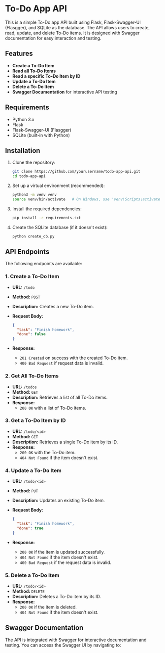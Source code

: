 # To-Do App API

This is a simple To-Do app API built using Flask, Flask-Swagger-UI (Flasgger), and SQLite as the database. The API allows users to create, read, update, and delete To-Do items. It is designed with Swagger documentation for easy interaction and testing.

## Features

- **Create a To-Do Item**
- **Read all To-Do Items**
- **Read a specific To-Do Item by ID**
- **Update a To-Do Item**
- **Delete a To-Do Item**
- **Swagger Documentation** for interactive API testing

## Requirements

- Python 3.x
- Flask
- Flask-Swagger-UI (Flasgger)
- SQLite (built-in with Python)

## Installation

1. Clone the repository:

    ```bash
    git clone https://github.com/yourusername/todo-app-api.git
    cd todo-app-api
    ```

2. Set up a virtual environment (recommended):

    ```bash
    python3 -m venv venv
    source venv/bin/activate   # On Windows, use 'venv\Scripts\activate'
    ```

3. Install the required dependencies:

    ```bash
    pip install -r requirements.txt
    ```

4. Create the SQLite database (if it doesn't exist):

    ```bash
    python create_db.py
    ```

## API Endpoints

The following endpoints are available:

### 1. **Create a To-Do Item**
- **URL:** `/todo`
- **Method:** `POST`
- **Description:** Creates a new To-Do item.
- **Request Body:**

    ```json
    {
      "task": "Finish homework",
      "done": false
    }
    ```

- **Response:**
    - `201 Created` on success with the created To-Do item.
    - `400 Bad Request` if request data is invalid.

### 2. **Get All To-Do Items**
- **URL:** `/todos`
- **Method:** `GET`
- **Description:** Retrieves a list of all To-Do items.
- **Response:**
    - `200 OK` with a list of To-Do items.

### 3. **Get a To-Do Item by ID**
- **URL:** `/todo/<id>`
- **Method:** `GET`
- **Description:** Retrieves a single To-Do item by its ID.
- **Response:**
    - `200 OK` with the To-Do item.
    - `404 Not Found` if the item doesn't exist.

### 4. **Update a To-Do Item**
- **URL:** `/todo/<id>`
- **Method:** `PUT`
- **Description:** Updates an existing To-Do item.
- **Request Body:**

    ```json
    {
      "task": "Finish homework",
      "done": true
    }
    ```

- **Response:**
    - `200 OK` if the item is updated successfully.
    - `404 Not Found` if the item doesn't exist.
    - `400 Bad Request` if the request data is invalid.

### 5. **Delete a To-Do Item**
- **URL:** `/todo/<id>`
- **Method:** `DELETE`
- **Description:** Deletes a To-Do item by its ID.
- **Response:**
    - `200 OK` if the item is deleted.
    - `404 Not Found` if the item doesn't exist.

## Swagger Documentation

The API is integrated with Swagger for interactive documentation and testing. You can access the Swagger UI by navigating to:

